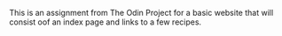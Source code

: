 This is an assignment from The Odin Project for a basic website that will consist oof an index page and links to a few recipes.